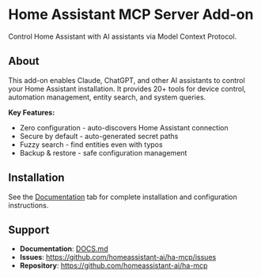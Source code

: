 # Home Assistant MCP Server Add-on

Control Home Assistant with AI assistants via Model Context Protocol.

## About

This add-on enables Claude, ChatGPT, and other AI assistants to control your Home Assistant installation. It provides 20+ tools for device control, automation management, entity search, and system queries.

**Key Features:**
- Zero configuration - auto-discovers Home Assistant connection
- Secure by default - auto-generated secret paths
- Fuzzy search - find entities even with typos
- Backup & restore - safe configuration management

## Installation

See the [Documentation](DOCS.md) tab for complete installation and configuration instructions.

## Support

- **Documentation**: [DOCS.md](DOCS.md)
- **Issues**: https://github.com/homeassistant-ai/ha-mcp/issues
- **Repository**: https://github.com/homeassistant-ai/ha-mcp
